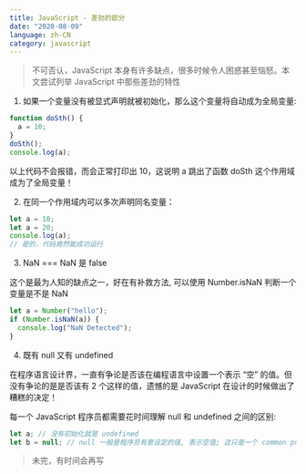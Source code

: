 ```yaml
---
title: JavaScript - 差劲的部分
date: "2020-08-09"
language: zh-CN
category: javascript
---
```


> 不可否认，JavaScript 本身有许多缺点，很多时候令人困惑甚至恼怒。本文尝试列举 JavaScript 中那些差劲的特性

1. 如果一个变量没有被显式声明就被初始化，那么这个变量将自动成为全局变量:

```javascript
function doSth() {
  a = 10;
}
doSth();
console.log(a);
```

以上代码不会报错，而会正常打印出 10，这说明 a 跳出了函数 doSth 这个作用域成为了全局变量！

2. 在同一个作用域内可以多次声明同名变量：

```javascript
let a = 10;
let a = 20;
console.log(a);
// 是的，代码竟然能成功运行
```

3. NaN === NaN 是 false

这个是最为人知的缺点之一，好在有补救方法, 可以使用 Number.isNaN 判断一个变量是不是 NaN

```javascript
let a = Number("hello");
if (Number.isNaN(a)) {
  console.log("NaN Detected");
}
```

4. 既有 null 又有 undefined

在程序语言设计界，一直有争论是否该在编程语言中设置一个表示 “空” 的值。但没有争论的是是否该有 2 个这样的值，遗憾的是 JavaScript 在设计的时候做出了糟糕的决定！

每一个 JavaScript 程序员都需要花时间理解 null 和 undefined 之间的区别:

```javascript
let a; // 没有初始化就是 undefined
let b = null; // null 一般是程序员有意设定的值, 表示空值; 这只是一个 common practice, 因为没人可以阻止你把一个变量显示初始化为 undefined
```

> 未完，有时间会再写

